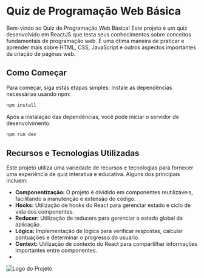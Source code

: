 # Quiz de Programação Web Básica

Bem-vindo ao Quiz de Programação Web Básica! Este projeto é um quiz desenvolvido em ReactJS que testa seus conhecimentos sobre conceitos fundamentais de programação web. É uma ótima maneira de praticar e aprender mais sobre HTML, CSS, JavaScript e outros aspectos importantes da criação de páginas web.

## Como Começar

Para começar, siga estas etapas simples:
Instale as dependências necessárias usando npm:
```bash
npm install
```
Após a instalação das dependências, você pode iniciar o servidor de desenvolvimento:
```bash
npm run dev
```
## Recursos e Tecnologias Utilizadas

Este projeto utiliza uma variedade de recursos e tecnologias para fornecer uma experiência de quiz interativa e educativa. Alguns dos principais incluem:

- **Componentização:** O projeto é dividido em componentes reutilizáveis, facilitando a manutenção e extensão do código.
- **Hooks:** Utilização de hooks do React para gerenciar estado e ciclo de vida dos componentes.
- **Reducer:** Utilização de reducers para gerenciar o estado global da aplicação.
- **Lógica:** Implementação de lógica para verificar respostas, calcular pontuações e determinar o progresso do usuário.
- **Context:** Utilização de contexto do React para compartilhar informações importantes entre componentes.
- 
![Logo do Projeto](img/quiz.svg)

